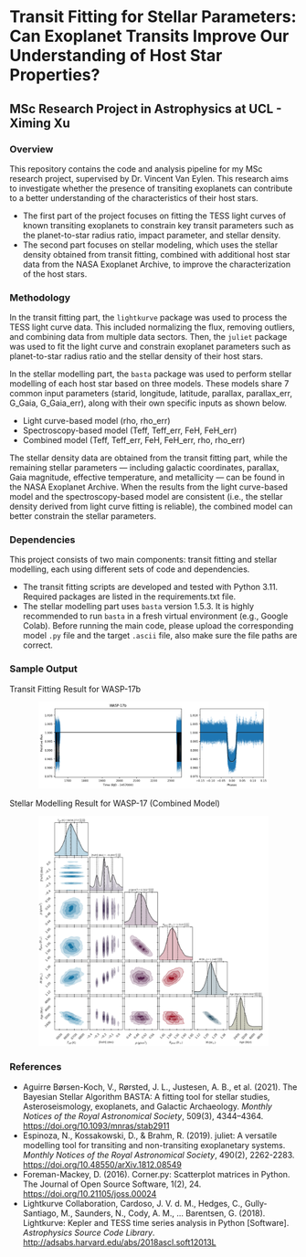 # Transit Fitting for Stellar Parameters: Can Exoplanet Transits Improve Our Understanding of Host Star Properties?
## MSc Research Project in Astrophysics at UCL - Ximing Xu
### Overview
This repository contains the code and analysis pipeline for my MSc research project, supervised by Dr. Vincent Van Eylen. This research aims to investigate whether the presence of transiting exoplanets can contribute to a better understanding of the characteristics of their host stars.

- The first part of the project focuses on fitting the TESS light curves of known transiting exoplanets to constrain key transit parameters such as the planet-to-star radius ratio, impact parameter, and stellar density.
- The second part focuses on stellar modeling, which uses the stellar density obtained from transit fitting, combined with additional host star data from the NASA Exoplanet Archive, to improve the characterization of the host stars.

### Methodology
In the transit fitting part, the `lightkurve` package was used to process the TESS light curve data. This included normalizing the flux, removing outliers, and combining data from multiple data sectors. Then, the `juliet` package was used to fit the light curve and constrain exoplanet parameters such as planet-to-star radius ratio and the stellar density of their host stars.

In the stellar modelling part, the `basta` package was used to perform stellar modelling of each host star based on three models. These models share 7 common input parameters (starid, longitude, latitude, parallax, parallax_err, G_Gaia, G_Gaia_err), along with their own specific inputs as shown below.

- Light curve-based model (rho, rho_err)
- Spectroscopy-based model (Teff, Teff_err, FeH, FeH_err)
- Combined model (Teff, Teff_err, FeH, FeH_err, rho, rho_err)

The stellar density data are obtained from the transit fitting part, while the remaining stellar parameters — including galactic coordinates, parallax, Gaia magnitude, effective temperature, and metallicity — can be found in the NASA Exoplanet Archive. When the results from the light curve-based model and the spectroscopy-based model are consistent (i.e., the stellar density derived from light curve fitting is reliable), the combined model can better constrain the stellar parameters.

### Dependencies
This project consists of two main components: transit fitting and stellar modelling, each using different sets of code and dependencies.  

- The transit fitting scripts are developed and tested with Python 3.11. Required packages are listed in the requirements.txt file.
- The stellar modelling part uses `basta` version 1.5.3. It is highly recommended to run `basta` in a fresh virtual  environment (e.g., Google Colab). Before running the main code, please upload the corresponding model `.py` file and the target `.ascii` file, also make sure the file paths are correct.

### Sample Output
Transit Fitting Result for WASP-17b
<p align="center">
  <img src="example_outputs/transit_fitting_output_1.png" style="width:80%;"/>
</p>
Stellar Modelling Result for WASP-17 (Combined Model)
<p align="center">
  <img src="example_outputs/stellar_modelling_output_combined_model.png" style="width:80%;"/>
</p>

### References
- Aguirre Børsen-Koch, V., Rørsted, J. L., Justesen, A. B., et al. (2021). The Bayesian Stellar Algorithm BASTA: A fitting tool for stellar studies, Asteroseismology, exoplanets, and Galactic Archaeology. *Monthly Notices of the Royal Astronomical Society*, 509(3), 4344–4364. https://doi.org/10.1093/mnras/stab2911
- Espinoza, N., Kossakowski, D., & Brahm, R. (2019). juliet: A versatile modelling tool for transiting and non-transiting exoplanetary systems. *Monthly Notices of the Royal Astronomical Society*, 490(2), 2262-2283. https://doi.org/10.48550/arXiv.1812.08549
- Foreman-Mackey, D. (2016). Corner.py: Scatterplot matrices in Python. The Journal of Open 
Source Software, 1(2), 24. https://doi.org/10.21105/joss.00024
- Lightkurve Collaboration, Cardoso, J. V. d. M., Hedges, C., Gully-Santiago, M., Saunders, N., Cody, A. M., ... Barentsen, G. (2018). Lightkurve: Kepler and TESS time series analysis in Python [Software]. *Astrophysics Source Code Library*. http://adsabs.harvard.edu/abs/2018ascl.soft12013L
